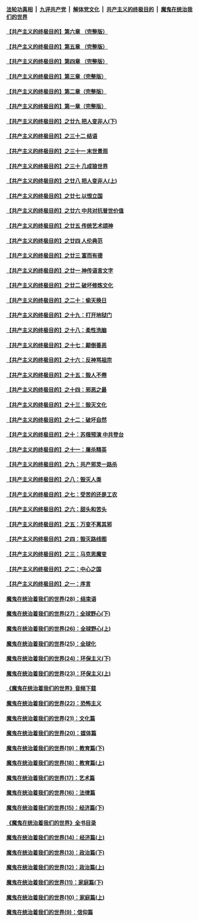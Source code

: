 

####  [法轮功真相](../../../../basic/blob/master/README.md?t=04121301) &nbsp;|&nbsp; [九评共产党](../../../../9ping.md/blob/master/README.md?t=04121301) &nbsp;|&nbsp; [解体党文化](../../../../jtdwh.md/blob/master/README.md?t=04121301)  &nbsp;|&nbsp; [共产主义的终极目的](../../../../gczydzjmd.md/blob/master/README.md?t=04121301) &nbsp;|&nbsp; [魔鬼在统治我们的世界](../../../../mgztzwmdsj.md/blob/master/README.md?t=04121301) 

#### [【共产主义的终极目的】第六章 （完整版）](../pages/nsc422/n11428913.md?t=04121301) 

#### [【共产主义的终极目的】第五章 （完整版）](../pages/nsc422/n11428912.md?t=04121301) 

#### [【共产主义的终极目的】第四章 （完整版）](../pages/nsc422/n11428907.md?t=04121301) 

#### [【共产主义的终极目的】第三章（完整版）](../pages/nsc422/n11428848.md?t=04121301) 

#### [【共产主义的终极目的】第二章（完整版）](../pages/nsc422/n11428831.md?t=04121301) 

#### [【共产主义的终极目的】第一章（完整版）](../pages/nsc422/n11417651.md?t=04121301) 

#### [【共产主义的终极目的】之廿九 把人变非人(下)](../pages/nsc422/n11344140.md?t=04121301) 

#### [【共产主义的终极目的】之三十二 结语](../pages/nsc422/n11360535.md?t=04121301) 

#### [【共产主义的终极目的】之三十一 末世景观](../pages/nsc422/n11351129.md?t=04121301) 

#### [【共产主义的终极目的】之三十 几成狼世界](../pages/nsc422/n11348280.md?t=04121301) 

#### [【共产主义的终极目的】之廿八 把人变非人(上)](../pages/nsc422/n11340492.md?t=04121301) 

#### [【共产主义的终极目的】之廿七 以恨立国](../pages/nsc422/n11336944.md?t=04121301) 

#### [【共产主义的终极目的】之廿六 中共对抗普世价值](../pages/nsc422/n11324785.md?t=04121301) 

#### [【共产主义的终极目的】之廿五 传统艺术颂神](../pages/nsc422/n11296396.md?t=04121301) 

#### [【共产主义的终极目的】之廿四 人伦典范](../pages/nsc422/n11296397.md?t=04121301) 

#### [【共产主义的终极目的】之廿三 富而有德](../pages/nsc422/n11283598.md?t=04121301) 

#### [【共产主义的终极目的】之廿一 神传语言文字](../pages/nsc422/n11263265.md?t=04121301) 

#### [【共产主义的终极目的】之廿二 破坏修炼文化](../pages/nsc422/n11245728.md?t=04121301) 

#### [【共产主义的终极目的】之二十：偷天换日](../pages/nsc422/n11238846.md?t=04121301) 

#### [【共产主义的终极目的】之十九：打开地狱门](../pages/nsc422/n11206376.md?t=04121301) 

#### [【共产主义的终极目的】之十八：柔性洗脑](../pages/nsc422/n11199994.md?t=04121301) 

#### [【共产主义的终极目的】之十七：颠倒善恶](../pages/nsc422/n11179782.md?t=04121301) 

#### [【共产主义的终极目的】之十六：反神骂祖宗](../pages/nsc422/n11166798.md?t=04121301) 

#### [【共产主义的终极目的】之十五：毁人不倦](../pages/nsc422/n11166792.md?t=04121301) 

#### [【共产主义的终极目的】之十四：邪恶之最](../pages/nsc422/n11150249.md?t=04121301) 

#### [【共产主义的终极目的】之十三：毁灭文化](../pages/nsc422/n11135227.md?t=04121301) 

#### [【共产主义的终极目的】之十二：破坏自然](../pages/nsc422/n11135214.md?t=04121301) 

#### [【共产主义的终极目的】之十：苏俄预演 中共登台](../pages/nsc422/n11118424.md?t=04121301) 

#### [【共产主义的终极目的】之十一：屠杀精英](../pages/nsc422/n11118442.md?t=04121301) 

#### [【共产主义的终极目的】之九：共产邪灵一路杀](../pages/nsc422/n11114139.md?t=04121301) 

#### [【共产主义的终极目的】之八：毁灭人类](../pages/nsc422/n11108503.md?t=04121301) 

#### [【共产主义的终极目的】之七：受苦的还是工农](../pages/nsc422/n11101809.md?t=04121301) 

#### [【共产主义的终极目的】之六：甜头和苦头](../pages/nsc422/n11096971.md?t=04121301) 

#### [【共产主义的终极目的】之五：万变不离其邪](../pages/nsc422/n11091285.md?t=04121301) 

#### [【共产主义的终极目的】之四：毁灭路线图](../pages/nsc422/n11086284.md?t=04121301) 

#### [【共产主义的终极目的】之三：马克思魔变](../pages/nsc422/n11061941.md?t=04121301) 

#### [【共产主义的终极目的】之二：中心之国](../pages/nsc422/n11047728.md?t=04121301) 

#### [【共产主义的终极目的】之一：序言](../pages/nsc422/n11086077.md?t=04121301) 

#### [魔鬼在统治着我们的世界(28)：结束语](../pages/nsc422/n10936246.md?t=04121301) 

#### [魔鬼在统治着我们的世界(27)：全球野心(下)](../pages/nsc422/n10928319.md?t=04121301) 

#### [魔鬼在统治着我们的世界(26)：全球野心(上)](../pages/nsc422/n10900318.md?t=04121301) 

#### [魔鬼在统治着我们的世界(25)：全球化](../pages/nsc422/n10788205.md?t=04121301) 

#### [魔鬼在统治着我们的世界(24)：环保主义(下)](../pages/nsc422/n10695307.md?t=04121301) 

#### [魔鬼在统治着我们的世界(23)：环保主义(上)](../pages/nsc422/n10688613.md?t=04121301) 

#### [《魔鬼在统治着我们的世界》音频下载](../pages/nsc422/n10635553.md?t=04121301) 

#### [魔鬼在统治着我们的世界(22)：恐怖主义](../pages/nsc422/n10614727.md?t=04121301) 

#### [魔鬼在统治着我们的世界(21)：文化篇](../pages/nsc422/n10597706.md?t=04121301) 

#### [魔鬼在统治着我们的世界(20)：媒体篇](../pages/nsc422/n10586579.md?t=04121301) 

#### [魔鬼在统治着我们的世界(19)：教育篇(下)](../pages/nsc422/n10564808.md?t=04121301) 

#### [魔鬼在统治着我们的世界(18)：教育篇(上)](../pages/nsc422/n10526970.md?t=04121301) 

#### [魔鬼在统治着我们的世界(17)：艺术篇](../pages/nsc422/n10499093.md?t=04121301) 

#### [魔鬼在统治着我们的世界(16)：法律篇](../pages/nsc422/n10485969.md?t=04121301) 

#### [魔鬼在统治着我们的世界(15)：经济篇(下)](../pages/nsc422/n10469975.md?t=04121301) 

#### [《魔鬼在统治着我们的世界》全书目录](../pages/nsc422/n10464261.md?t=04121301) 

#### [魔鬼在统治着我们的世界(14)：经济篇(上)](../pages/nsc422/n10457370.md?t=04121301) 

#### [魔鬼在统治着我们的世界(13)：政治篇(下)](../pages/nsc422/n10448270.md?t=04121301) 

#### [魔鬼在统治着我们的世界(12)：政治篇(上)](../pages/nsc422/n10444576.md?t=04121301) 

#### [魔鬼在统治着我们的世界(11)：家庭篇(下)](../pages/nsc422/n10440961.md?t=04121301) 

#### [魔鬼在统治着我们的世界(10)：家庭篇(上)](../pages/nsc422/n10435448.md?t=04121301) 

#### [魔鬼在统治着我们的世界(9)：信仰篇](../pages/nsc422/n10432159.md?t=04121301) 

